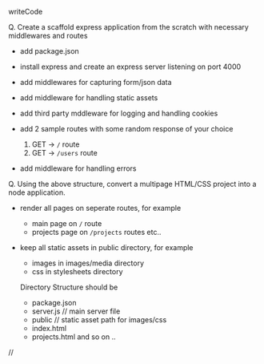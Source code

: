 writeCode

Q. Create a scaffold express application from the scratch with necessary middlewares and routes

- add package.json
- install express and create an express server listening on port 4000
- add middlewares for capturing form/json data
- add middleware for handling static assets
- add third party mddleware for logging and handling cookies
- add 2 sample routes with some random response of your choice

  1. GET -> `/` route
  2. GET -> `/users` route

- add middleware for handling errors

Q. Using the above structure, convert a multipage HTML/CSS project into a node application.

- render all pages on seperate routes, for example
  - main page on `/` route
  - projects page on `/projects` routes etc..
- keep all static assets in public directory, for example

  - images in images/media directory
  - css in stylesheets directory

  Directory Structure should be

  - package.json
  - server.js // main server file
  - public // static asset path for images/css
  - index.html
  - projects.html and so on ..

//